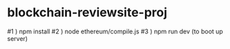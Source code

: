 # blockchain-reviewsite-proj

#1 ) npm install
#2 ) node ethereum/compile.js
#3 ) npm run dev  (to boot up server)
